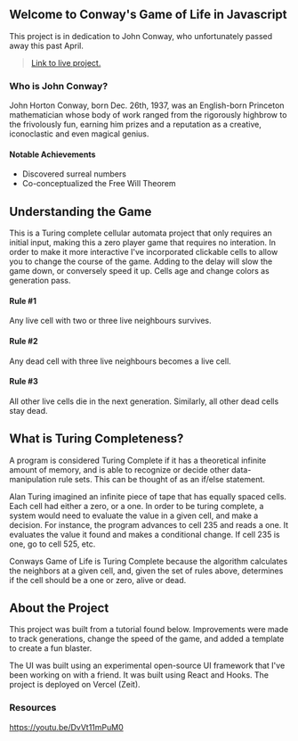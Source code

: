 ## Welcome to Conway's Game of Life in Javascript
This project is in dedication to John Conway, who unfortunately passed away this past April.

> [Link to live project.](https://game-of-life.vinnihoke.now.sh/)

### Who is John Conway?
John Horton Conway, born Dec. 26th, 1937, was an English-born Princeton mathematician whose body of work ranged from the rigorously highbrow to the frivolously fun, earning him prizes and a reputation as a creative, iconoclastic and even magical genius.

#### Notable Achievements
* Discovered surreal numbers
* Co-conceptualized the Free Will Theorem


## Understanding the Game
This is a Turing complete cellular automata project that only requires an initial input, making this a zero player game that requires no interation. In order to make it more interactive I've incorporated clickable cells to allow you to change the course of the game. Adding to the delay will slow the game down, or conversely speed it up. Cells age and change colors as generation pass.

#### Rule #1
Any live cell with two or three live neighbours survives.

#### Rule #2
Any dead cell with three live neighbours becomes a live cell.

#### Rule #3
All other live cells die in the next generation. Similarly, all other dead cells stay dead.

## What is Turing Completeness?
A program is considered Turing Complete if it has a theoretical infinite amount of memory, and is able to recognize or decide other data-manipulation rule sets. This can be thought of as an if/else statement.

Alan Turing imagined an infinite piece of tape that has equally spaced cells. Each cell had either a zero, or a one. In order to be turing complete, a system would need to evaluate the value in a given cell, and make a decision. For instance, the program advances to cell 235 and reads a one. It evaluates the value it found and makes a conditional change. If cell 235 is one, go to cell 525, etc.

Conways Game of Life is Turing Complete because the algorithm calculates the neighbors at a given cell, and, given the set of rules above, determines if the cell should be a one or zero, alive or dead.

## About the Project
This project was built from a tutorial found below. Improvements were made to track generations, change the speed of the game, and added a template to create a fun blaster. 

The UI was built using an experimental open-source UI framework that I've been working on with a friend. It was built using React and Hooks. The project is deployed on Vercel (Zeit).


### Resources
https://youtu.be/DvVt11mPuM0